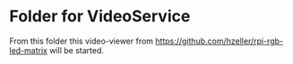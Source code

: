 # Folder for VideoService

From this folder this video-viewer from https://github.com/hzeller/rpi-rgb-led-matrix will be started.

